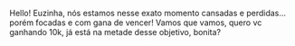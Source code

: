 Hello! Euzinha, nós estamos nesse exato momento cansadas e perdidas... porém focadas e com gana de vencer! Vamos que vamos, quero vc ganhando 10k, já está na metade desse objetivo, bonita?
